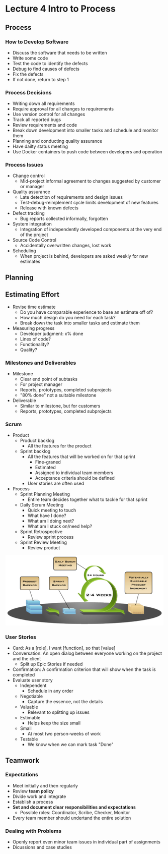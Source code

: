 # Lecture 4 Intro to Process

## Process

### How to Develop Software

* Discuss the software that needs to be written
* Write some code
* Test the code to identify the defects
* Debug to find causes of defects
* Fix the defects
* If not done, return to step 1

### Process Decisions

* Writing down all requirements
* Require approval for all changes to requirements
* Use version control for all changes
* Track all reported bugs
* Review requirements and code
* Break down development into smaller tasks and schedule and monitor them
* Planning and conducting quality assurance
* Have dailty status meeting
* Use Docker containers to push code between developers and operation

### Process Issues

* Change control
  * Mid-project informal agreement to changes suggested by customer or manager
* Quality assurance
  * Late detection of requirements and design issues
  * Test-debug-reimplement cycle limits development of new features
  * Release with known defects
* Defect tracking
  * Bug reports collected informally, forgotten
* System integration
  * Integration of independently developed components at the very end of the project
* Source Code Control
  * Accidentally overwritten changes, lost work
* Scheduling
  * When project is behind, developers are asked weekly for new estimates

## Planning

## Estimating Effort

* Revise time estimate
  * Do you have comparable experience to base an estimate off of?
  * How much design do you need for each task?
  * Break down the task into smaller tasks and estimate them
* Measuring progress
  * Developer judgment: x% done
  * Lines of code?
  * Functionality?
  * Quality?

### Milestones and Deliverables

* Milestone
  * Clear end point of subtasks
  * For project manager
  * Reports, prototypes, completed subprojects
  * "80% done" not a suitable milestone
* Deliverable
  * Similar to milestone, but for customers
  * Reports, prototypes, completed subprojects

### Scrum

* Product
  * Product backlog
    * All the features for the product
  * Sprint backlog
    * All the features that will be worked on for that sprint
      * Fine-graned
      * Estimated
      * Assigned to individual team members
      * Acceptance criteria should be defined
    * User stories are often used
* Process
  * Sprint Planning Meeting
    * Entire team decides together what to tackle for that sprint
  * Daily Scrum Meeting
    * Quick meeting to touch
    * What have I done?
    * What am I doing next?
    * What am I stuck on/need help?
  * Sprint Retrospective
    * Review sprint process
  * Sprint Review Meeting
    * Review product

![brief_intro_to_scrum](images/lecture04-intro-to-process/brief_intro_to_scrum.png)

### User Stories

* Card: As a [role], I want [function], so that [value]
* Conversation: An open dialog between everyone working on the project and the client
  * Split up Epic Stories if needed
* Confirmation: A confirmation criterion that will show when the task is completed
* Evaluate user story
  * Independent
    * Schedule in any order
  * Negotiable
    * Capture the essence, not the details
  * Valuable
    * Relevant to splitting up issues
  * Estimable
    * Helps keep the size small
  * Small
    * At most two person-weeks of work
  * Testable
    * We know when we can mark task "Done"

## Teamwork

### Expectations

* Meet initially and then regularly
* Review **team policy**
* Divide work and integrate
* Establish a process
* **Set and document clear responsibilities and expectations**
  * Possible roles: Coordinator, Scribe, Checker, Monitor
* Every team member should undertand the entire solution

### Dealing with Problems

* Openly report even minor team issues in individual part of assignments
* Dicussions and case studies